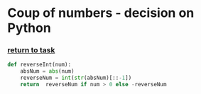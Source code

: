 # Coup of numbers - decision on Python

### [return to task](README.md)

```python
def reverseInt(num):
    absNum = abs(num)
    reverseNum = int(str(absNum)[::-1])
    return 	reverseNum if num > 0 else -reverseNum
```

